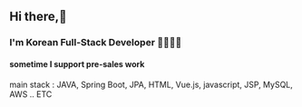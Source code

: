 ## Hi there,🐾

### I'm Korean Full-Stack Developer 👩‍💻👩‍💻
#### sometime I support pre-sales work

main stack : JAVA, Spring Boot, JPA, HTML, Vue.js, javascript, JSP, MySQL, AWS .. ETC
